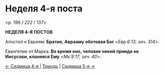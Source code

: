 
# Неделя 4-я поста

<*p. 196 / 222 / 137*>

**НЕДЕЛЯ 4-Я ПОСТОВ**

Апостол к Евреям: **Братие, Аврааму обетовая Бог** <*Евр.6:13; зач. 314*>.

Евангелие от Марка: **Во время оно, человек некий прииде ко Иисусови, кланяяся Ему** <*Мк.9:17; зач. 40*>. 

[← Седмица 4-я ](A_13_MES_week4.md) | [Триодь](README.md#5-я-неделя-поста) | [Седмица 5-я →](A_15_MES_week5.md)
